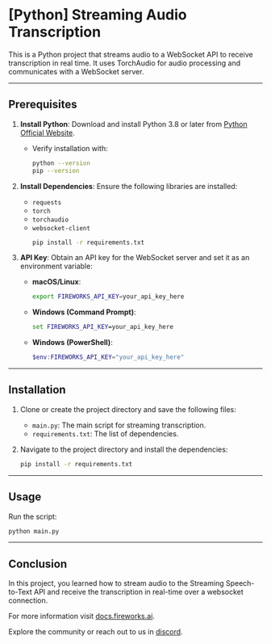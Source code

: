 # [Python] Streaming Audio Transcription

This is a Python project that streams audio to a WebSocket API to receive transcription in real time. It uses TorchAudio for audio processing and communicates with a WebSocket server.

---

## Prerequisites

1. **Install Python**: Download and install Python 3.8 or later from [Python Official Website](https://www.python.org/).
   - Verify installation with:
     ```bash
     python --version
     pip --version
     ```

2. **Install Dependencies**: Ensure the following libraries are installed:
   - `requests`
   - `torch`
   - `torchaudio`
   - `websocket-client`
     ```bash
     pip install -r requirements.txt
     ```

3. **API Key**: Obtain an API key for the WebSocket server and set it as an environment variable:
   - **macOS/Linux**:
     ```bash
     export FIREWORKS_API_KEY=your_api_key_here
     ```
   - **Windows (Command Prompt)**:
     ```cmd
     set FIREWORKS_API_KEY=your_api_key_here
     ```
   - **Windows (PowerShell)**:
     ```powershell
     $env:FIREWORKS_API_KEY="your_api_key_here"
     ```

---

## Installation

1. Clone or create the project directory and save the following files:
   - `main.py`: The main script for streaming transcription.
   - `requirements.txt`: The list of dependencies.

2. Navigate to the project directory and install the dependencies:
   ```bash
   pip install -r requirements.txt
   ```

---

## Usage

Run the script:
```bash
python main.py
```

---

## Conclusion

In this project, you learned how to stream audio to the Streaming Speech-to-Text API and receive the transcription in real-time over a websocket connection.

For more information visit [docs.fireworks.ai](https://www.google.com/url?q=https%3A%2F%2Fdocs.fireworks.ai%2Fapi-reference%2Faudio-streaming-transcriptions).

Explore the community or reach out to us in [discord](https://www.google.com/url?q=https%3A%2F%2Fdiscord.gg%2Ffireworks-ai).

